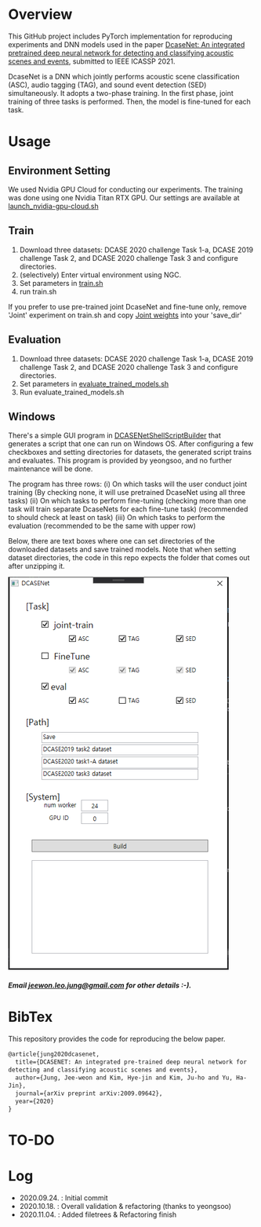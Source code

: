 # Overview
This GitHub project includes PyTorch implementation for reproducing experiments and DNN models used in the paper
[DcaseNet: An integrated pretrained deep neural network for detecting and classifying acoustic scenes and events]( https://arxiv.org/abs/2009.09642 ), submitted to IEEE ICASSP 2021.

DcaseNet is a DNN which jointly performs acoustic scene classification (ASC), audio tagging (TAG), and sound event detection (SED) simultaneously.
It adopts a two-phase training. In the first phase, joint training of three tasks is performed. Then, the model is fine-tuned for each task. 


# Usage

## Environment Setting
We used Nvidia GPU Cloud for conducting our experiments. The training was done using one Nvidia Titan RTX GPU. Our settings are available at [launch_nvidia-gpu-cloud.sh]( https://github.com/Jungjee/DcaseNet/blob/master/launch_nvidia-gpu-cloud.sh )

## Train

1. Download three datasets: DCASE 2020 challenge Task 1-a, DCASE 2019 challenge Task 2, and DCASE 2020 challenge Task 3 and configure directories.
2. (selectively) Enter virtual environment using NGC. 
3. Set parameters in [train.sh](https://github.com/Jungjee/DcaseNet/blob/master/train.sh)
4. run train.sh

If you prefer to use pre-trained joint DcaseNet and fine-tune only, remove 'Joint' experiment on train.sh and copy [Joint weights](https://github.com/Jungjee/DcaseNet/tree/master/weights/Joint) into your 'save_dir'

##  Evaluation

1. Download three datasets: DCASE 2020 challenge Task 1-a, DCASE 2019 challenge Task 2, and DCASE 2020 challenge Task 3 and configure directories.
2. Set parameters in [evaluate_trained_models.sh](https://github.com/Jungjee/DcaseNet/blob/master/evaluate_trained_models.sh)
3. Run evaluate_trained_models.sh

## Windows
There's a simple GUI program in [DCASENetShellScriptBuilder](https://github.com/Jungjee/DcaseNet/tree/develop/DCASENetShellScriptBuilder) that generates a script that one can run on Windows OS.
After configuring a few checkboxes and setting directories for datasets, the generated script trains and evaluates.
This program is provided by yeongsoo, and no further maintenance will be done. 

The program has three rows: 
  (i)   On which tasks will the user conduct joint training
        (By checking none, it will use pretrained DcaseNet using all three tasks)
  (ii)  On which tasks to perform fine-tuning 
        (checking more than one task will train separate DcaseNets for each fine-tune task)
        (recommended to should check at least on task)
  (iii) On which tasks to perform the evaluation
        (recommended to be the same with upper row)

Below, there are text boxes where one can set directories of the downloaded datasets and save trained models. 
Note that when setting dataset directories, the code in this repo expects the folder that comes out after unzipping it. 

![DCASENetShellScriptBuilder](https://github.com/Jungjee/DcaseNet/blob/develop/DCASENetShellScriptBuilder/image.PNG?raw=true)

##### Email jeewon.leo.jung@gmail.com for other details :-).

# BibTex

This repository provides the code for reproducing the below paper. 
```
@article{jung2020dcasenet,
  title={DCASENET: An integrated pre-trained deep neural network for detecting and classifying acoustic scenes and events},
  author={Jung, Jee-weon and Kim, Hye-jin and Kim, Ju-ho and Yu, Ha-Jin},
  journal={arXiv preprint arXiv:2009.09642},
  year={2020}
}
```

# TO-DO

# Log
- 2020.09.24. : Initial commit
- 2020.10.18. : Overall validation & refactoring (thanks to yeongsoo)
- 2020.11.04. : Added filetrees & Refactoring finish
